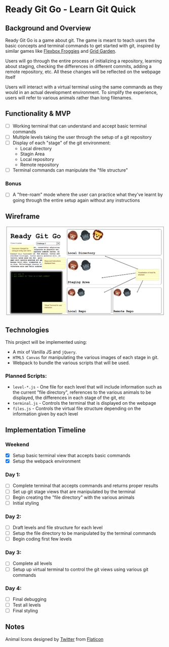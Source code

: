 # Ready Git Go - Learn Git Quick

## Background and Overview

Ready Git Go is a game about git. The game is meant to teach users the basic concepts and terminal commands to get started with git, inspired by similar games like [Flexbox Froggies](http://flexboxfroggy.com/) and [Grid Garden](http://cssgridgarden.com/).

Users will go through the entire process of initializing a repository, learning about staging, checking the differences in different commits, adding a remote repository, etc. All these changes will be reflected on the webpage itself

Users will interact with a virtual terminal using the same commands as they would in an actual development environment. To simplify the experience, users will refer to various animals rather than long filenames.

## Functionality & MVP

- [ ] Working terminal that can understand and accept basic terminal commands
- [ ] Multiple levels taking the user through the setup of a git repository
- [ ] Display of each "stage" of the git environment:
  * Local directory
  * Stagin Area
  * Local repository
  * Remote repository
- [ ] Terminal commands can manipulate the "file structure"

### Bonus
- [ ] A "free-roam" mode where the user can practice what they've learnt by going through the entire setup again without any instructions

## Wireframe
![Wireframe](./docs/main.png)

## Technologies

This project will be implemented using:
* A mix of Vanilla JS and `jQuery`.
* `HTML5 Canvas` for manipulating the various images of each stage in git.
* Webpack to bundle the various scripts that will be used.

### Planned Scripts:
* `level-*.js` - One file for each level that will include information such as the current "file directory", references to the various animals to be displayed, the differences in each stage of the git, etc
* `terminal.js` - Controls the terminal that is displayed on the webpage
* `files.js` - Controls the virtual file structure depending on the information given by each level

## Implementation Timeline
### Weekend
- [x] Setup basic terminal view that accepts basic commands
- [x] Setup the webpack environment

### Day 1:
- [ ] Complete terminal that accepts commands and returns proper results
- [ ] Set up git stage views that are manipulated by the terminal
- [ ] Begin creating the "file directory" with the various animals
- [ ] Initial styling

### Day 2:
- [ ] Draft levels and file structure for each level
- [ ] Setup the file directory to be manipulated by the terminal commands
- [ ] Begin coding first few levels

### Day 3:
- [ ] Complete all levels
- [ ] Setup up virtual terminal to control the git views using various git commands

### Day 4:
- [ ] Final debugging
- [ ] Test all levels
- [ ] Final styling

## Notes
Animal Icons designed by [Twitter](https://twitter.com/) from [Flaticon](https://www.flaticon.com/packs/animal-and-nature)
